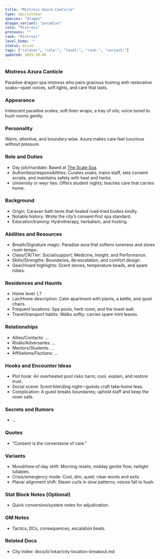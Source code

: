 ```yaml
---
title: "Mistress Azura Canticle"
type: npc/iolokar
species: "dragon"
dragon_variant: "paradise"
role: "Mistress"
pronouns: ""
rank: "Mistress"
level_home: ""
status: alive
tags: ["iolokar", "role:", "level:", "rank:", "variant:"]
updated: 2025-10-06
---
```

### Mistress Azura Canticle

Paradise dragon spa mistress who pairs gracious hosting with restorative soaks—quiet voices, soft lights, and care that lasts.

### Appearance

Iridescent paradise scales; soft linen wraps; a tray of oils; voice tuned to hush rooms gently.

### Personality

Warm, attentive, and boundary‑wise. Azura makes care feel luxurious without pressure.

### Role and Duties

- Day job/mandate: Based at [The Scale Spa](docs/Io'lokar/Locations/the-scale-spa.md).
 - Authorities/responsibilities: Curates soaks, trains staff, sets consent scripts, and maintains safety with heat and herbs.
 - University or weyr ties: Offers student nights; teaches care that carries home.

### Background

 - Origin: Caravan bath tents that healed road‑tired bodies kindly.
 - Notable history: Wrote the city’s consent‑first spa standard.
 - Education/training: Hydrotherapy, herbalism, and hosting.

### Abilities and Resources

 - Breath/Signature magic: Paradise aura that softens soreness and slows room tempo.
 - Class/CR/Tier: Social/support; Medicine, Insight, and Performance.
 - Skills/Strengths: Boundaries, de‑escalation, and comfort design.
 - Gear/Hoard highlights: Scent stones, temperature beads, and spare robes.

### Residences and Haunts

- Home level: L?
 - Lair/Home description: Calm apartment with plants, a kettle, and quiet chairs.
 - Frequent locations: Spa pools, herb room, and the towel wall.
 - Travel/transport habits: Walks softly; carries spare mint leaves.

### Relationships

- Allies/Contacts: ...
- Rivals/Adversaries: ...
- Mentors/Students: ...
- Affiliations/Factions: ...

### Hooks and Encounter Ideas

 - Plot hook: An overheated pool risks harm; cool, explain, and restore trust.
 - Social scene: Scent‑blending night—guests craft take‑home teas.
 - Complication: A guest breaks boundaries; uphold staff and keep the room safe.

### Secrets and Rumors

- ...

### Quotes

- "Consent is the cornerstone of care."

### Variants

 - Mood/time‑of‑day shift: Morning resets; midday gentle flow; twilight lullabies.
 - Crisis/emergency mode: Cool, dim, quiet; clear words and exits.
 - Planar alignment shift: Steam curls in slow patterns; voices fall to hush.

### Stat Block Notes (Optional)

- Quick conversion/system notes for adjudication.

### GM Notes

- Tactics, DCs, consequences, escalation beats.

### Related Docs

- City Index: docs/Io'lokar/city-location-breakout.md
